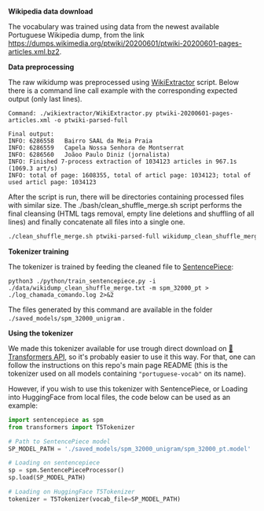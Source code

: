 **Wikipedia data download** 

The vocabulary was trained using data from the newest available Portuguese Wikipedia dump, from the link https://dumps.wikimedia.org/ptwiki/20200601/ptwiki-20200601-pages-articles.xml.bz2.

**Data preprocessing**

The raw wikidump was preprocessed using [WikiExtractor](https://github.com/attardi/wikiextractor.git) script. Below there is a command line call example with the corresponding expected output (only last lines).

```
Command: ./wikiextractor/WikiExtractor.py ptwiki-20200601-pages-articles.xml -o ptwiki-parsed-full

Final output:
INFO: 6286558   Bairro SAAL da Meia Praia
INFO: 6286559   Capela Nossa Senhora de Montserrat
INFO: 6286560   Joãoo Paulo Diniz (jornalista)
INFO: Finished 7-process extraction of 1034123 articles in 967.1s (1069.3 art/s)
INFO: total of page: 1608355, total of articl page: 1034123; total of used articl page: 1034123
```

After the script is run, there will be directories containing processed files with similar size. The ./bash/clean_shuffle_merge.sh script performs the final cleansing (HTML tags removal, empty line deletions and shuffling of all lines) and finally concatenate all files into a single one.

```bash
./clean_shuffle_merge.sh ptwiki-parsed-full wikidump_clean_shuffle_merge.txt
```

**Tokenizer training**

The tokenizer is trained by feeding the cleaned file to [SentencePiece](https://github.com/google/sentencepiece):
```
python3 ./python/train_sentencepiece.py -i ./data/wikidump_clean_shuffle_merge.txt -m spm_32000_pt > ./log_chamada_comando.log 2>&2

```
The files generated by this command are available in the folder `./saved_models/spm_32000_unigram` .

**Using the tokenizer**

We made this tokenizer available for use trough direct download on [🤗Transformers API](https://github.com/huggingface/transformers), so it's probably easier to use it this way. For that, one can follow the instructions on this repo's main page README (this is the tokenizer used on all models containing `"portuguese-vocab"` on its name).

However, if you wish to use this tokenizer with SentencePiece, or Loading into HuggingFace from local files, the code below can be used as an example:

```python
import sentencepiece as spm         
from transformers import T5Tokenizer

# Path to SentencePiece model
SP_MODEL_PATH = './saved_models/spm_32000_unigram/spm_32000_pt.model'

# Loading on sentencepiece
sp = spm.SentencePieceProcessor()
sp.load(SP_MODEL_PATH)

# Loading on HuggingFace T5Tokenizer
tokenizer = T5Tokenizer(vocab_file=SP_MODEL_PATH)
```